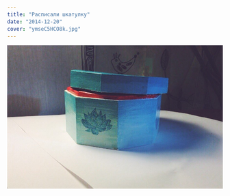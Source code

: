 ```yaml
---
title: "Расписали шкатулку"
date: "2014-12-20"
cover: "ymseC5HCO8k.jpg"
---
```


![](./T_e-clccYfE.jpg)
